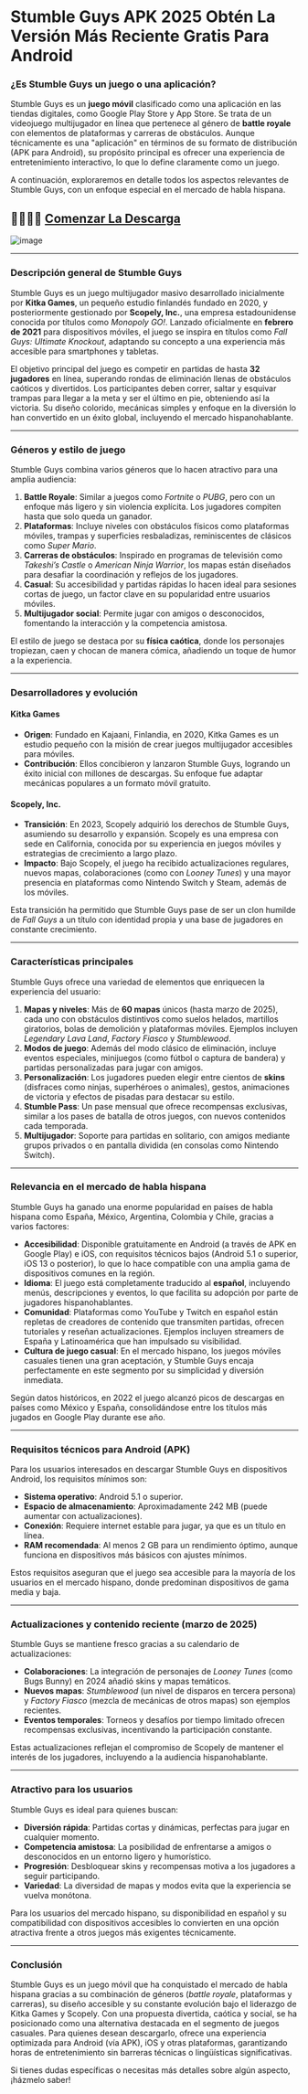 # Stumble Guys APK 2025 Obtén La Versión Más Reciente Gratis Para Android

### ¿Es Stumble Guys un juego o una aplicación?
Stumble Guys es un **juego móvil** clasificado como una aplicación en las tiendas digitales, como Google Play Store y App Store. Se trata de un videojuego multijugador en línea que pertenece al género de **battle royale** con elementos de plataformas y carreras de obstáculos. Aunque técnicamente es una "aplicación" en términos de su formato de distribución (APK para Android), su propósito principal es ofrecer una experiencia de entretenimiento interactivo, lo que lo define claramente como un juego.

A continuación, exploraremos en detalle todos los aspectos relevantes de Stumble Guys, con un enfoque especial en el mercado de habla hispana.

## 🎃🎉🎉🎉 [Comenzar La Descarga](https://modhello.io/stumble-guys.html)

![image](https://github.com/user-attachments/assets/80e47f86-e45f-4db2-8b1f-bf1c1e18f9df)

---

### Descripción general de Stumble Guys
Stumble Guys es un juego multijugador masivo desarrollado inicialmente por **Kitka Games**, un pequeño estudio finlandés fundado en 2020, y posteriormente gestionado por **Scopely, Inc.**, una empresa estadounidense conocida por títulos como *Monopoly GO!*. Lanzado oficialmente en **febrero de 2021** para dispositivos móviles, el juego se inspira en títulos como *Fall Guys: Ultimate Knockout*, adaptando su concepto a una experiencia más accesible para smartphones y tabletas.

El objetivo principal del juego es competir en partidas de hasta **32 jugadores** en línea, superando rondas de eliminación llenas de obstáculos caóticos y divertidos. Los participantes deben correr, saltar y esquivar trampas para llegar a la meta y ser el último en pie, obteniendo así la victoria. Su diseño colorido, mecánicas simples y enfoque en la diversión lo han convertido en un éxito global, incluyendo el mercado hispanohablante.

---

### Géneros y estilo de juego
Stumble Guys combina varios géneros que lo hacen atractivo para una amplia audiencia:
1. **Battle Royale**: Similar a juegos como *Fortnite* o *PUBG*, pero con un enfoque más ligero y sin violencia explícita. Los jugadores compiten hasta que solo queda un ganador.
2. **Plataformas**: Incluye niveles con obstáculos físicos como plataformas móviles, trampas y superficies resbaladizas, reminiscentes de clásicos como *Super Mario*.
3. **Carreras de obstáculos**: Inspirado en programas de televisión como *Takeshi’s Castle* o *American Ninja Warrior*, los mapas están diseñados para desafiar la coordinación y reflejos de los jugadores.
4. **Casual**: Su accesibilidad y partidas rápidas lo hacen ideal para sesiones cortas de juego, un factor clave en su popularidad entre usuarios móviles.
5. **Multijugador social**: Permite jugar con amigos o desconocidos, fomentando la interacción y la competencia amistosa.

El estilo de juego se destaca por su **física caótica**, donde los personajes tropiezan, caen y chocan de manera cómica, añadiendo un toque de humor a la experiencia.

---

### Desarrolladores y evolución
#### Kitka Games
- **Origen**: Fundado en Kajaani, Finlandia, en 2020, Kitka Games es un estudio pequeño con la misión de crear juegos multijugador accesibles para móviles.
- **Contribución**: Ellos concibieron y lanzaron Stumble Guys, logrando un éxito inicial con millones de descargas. Su enfoque fue adaptar mecánicas populares a un formato móvil gratuito.

#### Scopely, Inc.
- **Transición**: En 2023, Scopely adquirió los derechos de Stumble Guys, asumiendo su desarrollo y expansión. Scopely es una empresa con sede en California, conocida por su experiencia en juegos móviles y estrategias de crecimiento a largo plazo.
- **Impacto**: Bajo Scopely, el juego ha recibido actualizaciones regulares, nuevos mapas, colaboraciones (como con *Looney Tunes*) y una mayor presencia en plataformas como Nintendo Switch y Steam, además de los móviles.

Esta transición ha permitido que Stumble Guys pase de ser un clon humilde de *Fall Guys* a un título con identidad propia y una base de jugadores en constante crecimiento.

---

### Características principales
Stumble Guys ofrece una variedad de elementos que enriquecen la experiencia del usuario:
1. **Mapas y niveles**: Más de **60 mapas** únicos (hasta marzo de 2025), cada uno con obstáculos distintivos como suelos helados, martillos giratorios, bolas de demolición y plataformas móviles. Ejemplos incluyen *Legendary Lava Land*, *Factory Fiasco* y *Stumblewood*.
2. **Modos de juego**: Además del modo clásico de eliminación, incluye eventos especiales, minijuegos (como fútbol o captura de bandera) y partidas personalizadas para jugar con amigos.
3. **Personalización**: Los jugadores pueden elegir entre cientos de **skins** (disfraces como ninjas, superhéroes o animales), gestos, animaciones de victoria y efectos de pisadas para destacar su estilo.
4. **Stumble Pass**: Un pase mensual que ofrece recompensas exclusivas, similar a los pases de batalla de otros juegos, con nuevos contenidos cada temporada.
5. **Multijugador**: Soporte para partidas en solitario, con amigos mediante grupos privados o en pantalla dividida (en consolas como Nintendo Switch).

---

### Relevancia en el mercado de habla hispana
Stumble Guys ha ganado una enorme popularidad en países de habla hispana como España, México, Argentina, Colombia y Chile, gracias a varios factores:
- **Accesibilidad**: Disponible gratuitamente en Android (a través de APK en Google Play) e iOS, con requisitos técnicos bajos (Android 5.1 o superior, iOS 13 o posterior), lo que lo hace compatible con una amplia gama de dispositivos comunes en la región.
- **Idioma**: El juego está completamente traducido al **español**, incluyendo menús, descripciones y eventos, lo que facilita su adopción por parte de jugadores hispanohablantes.
- **Comunidad**: Plataformas como YouTube y Twitch en español están repletas de creadores de contenido que transmiten partidas, ofrecen tutoriales y reseñan actualizaciones. Ejemplos incluyen streamers de España y Latinoamérica que han impulsado su visibilidad.
- **Cultura de juego casual**: En el mercado hispano, los juegos móviles casuales tienen una gran aceptación, y Stumble Guys encaja perfectamente en este segmento por su simplicidad y diversión inmediata.

Según datos históricos, en 2022 el juego alcanzó picos de descargas en países como México y España, consolidándose entre los títulos más jugados en Google Play durante ese año.

---

### Requisitos técnicos para Android (APK)
Para los usuarios interesados en descargar Stumble Guys en dispositivos Android, los requisitos mínimos son:
- **Sistema operativo**: Android 5.1 o superior.
- **Espacio de almacenamiento**: Aproximadamente 242 MB (puede aumentar con actualizaciones).
- **Conexión**: Requiere internet estable para jugar, ya que es un título en línea.
- **RAM recomendada**: Al menos 2 GB para un rendimiento óptimo, aunque funciona en dispositivos más básicos con ajustes mínimos.

Estos requisitos aseguran que el juego sea accesible para la mayoría de los usuarios en el mercado hispano, donde predominan dispositivos de gama media y baja.

---

### Actualizaciones y contenido reciente (marzo de 2025)
Stumble Guys se mantiene fresco gracias a su calendario de actualizaciones:
- **Colaboraciones**: La integración de personajes de *Looney Tunes* (como Bugs Bunny) en 2024 añadió skins y mapas temáticos.
- **Nuevos mapas**: *Stumblewood* (un nivel de disparos en tercera persona) y *Factory Fiasco* (mezcla de mecánicas de otros mapas) son ejemplos recientes.
- **Eventos temporales**: Torneos y desafíos por tiempo limitado ofrecen recompensas exclusivas, incentivando la participación constante.

Estas actualizaciones reflejan el compromiso de Scopely de mantener el interés de los jugadores, incluyendo a la audiencia hispanohablante.

---

### Atractivo para los usuarios
Stumble Guys es ideal para quienes buscan:
- **Diversión rápida**: Partidas cortas y dinámicas, perfectas para jugar en cualquier momento.
- **Competencia amistosa**: La posibilidad de enfrentarse a amigos o desconocidos en un entorno ligero y humorístico.
- **Progresión**: Desbloquear skins y recompensas motiva a los jugadores a seguir participando.
- **Variedad**: La diversidad de mapas y modos evita que la experiencia se vuelva monótona.

Para los usuarios del mercado hispano, su disponibilidad en español y su compatibilidad con dispositivos accesibles lo convierten en una opción atractiva frente a otros juegos más exigentes técnicamente.

---

### Conclusión
Stumble Guys es un juego móvil que ha conquistado el mercado de habla hispana gracias a su combinación de géneros (*battle royale*, plataformas y carreras), su diseño accesible y su constante evolución bajo el liderazgo de Kitka Games y Scopely. Con una propuesta divertida, caótica y social, se ha posicionado como una alternativa destacada en el segmento de juegos casuales. Para quienes desean descargarlo, ofrece una experiencia optimizada para Android (vía APK), iOS y otras plataformas, garantizando horas de entretenimiento sin barreras técnicas o lingüísticas significativas.

Si tienes dudas específicas o necesitas más detalles sobre algún aspecto, ¡házmelo saber!
